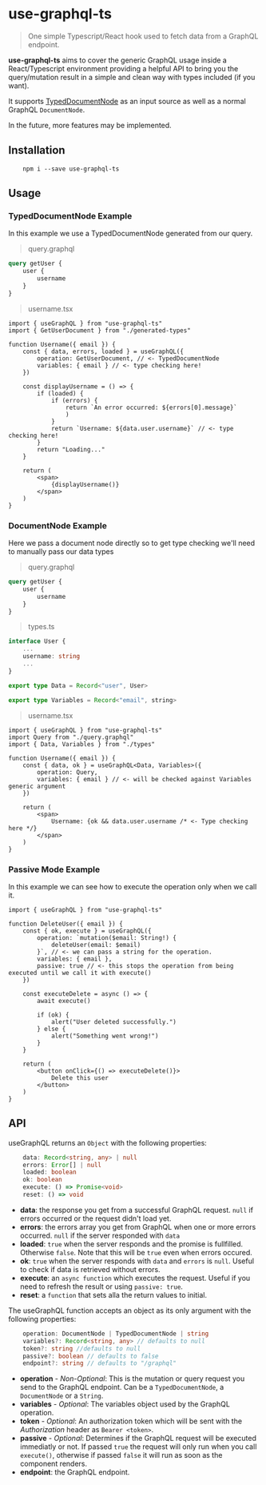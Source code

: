 # use-graphql-ts

> One simple Typescript/React hook used to fetch data from a GraphQL endpoint. 

**use-graphql-ts** aims to cover the generic GraphQL usage inside a React/Typescript environment providing a helpful API to bring you the query/mutation result in a simple and clean way with types included (if you want). 

It supports [TypedDocumentNode](https://github.com/dotansimha/graphql-typed-document-node) as an input source as well as a normal GraphQL `DocumentNode`. 

In the future, more features may be implemented.

## Installation

```
    npm i --save use-graphql-ts
````

## Usage

### TypedDocumentNode Example
In this example we use a TypedDocumentNode generated from our query.

> query.graphql
```graphql
query getUser {
    user {
        username
    }
}
```
> username.tsx
```tsx
import { useGraphQL } from "use-graphql-ts"
import { GetUserDocument } from "./generated-types"

function Username({ email }) {
    const { data, errors, loaded } = useGraphQL({
        operation: GetUserDocument, // <- TypedDocumentNode 
        variables: { email } // <- type checking here!
    })

    const displayUsername = () => {
        if (loaded) {
            if (errors) {
                return `An error occurred: ${errors[0].message}`
                )
            }
            return `Username: ${data.user.username}` // <- type checking here!
        }
        return "Loading..."
    }

    return (
        <span>
            {displayUsername()}
        </span>
    )
}
```

### DocumentNode Example
Here we pass a document node directly so to get type checking we'll need to manually pass our data types
> query.graphql
```graphql
query getUser {
    user {
        username
    }
}
```
> types.ts
```typescript
interface User {
    ...
    username: string
    ...
}

export type Data = Record<"user", User>

export type Variables = Record<"email", string>
```
> username.tsx
```tsx
import { useGraphQL } from "use-graphql-ts"
import Query from "./query.graphql"
import { Data, Variables } from "./types"

function Username({ email }) {
    const { data, ok } = useGraphQL<Data, Variables>({
        operation: Query,
        variables: { email } // <- will be checked against Variables generic argument
    })

    return (
        <span>
            Username: {ok && data.user.username /* <- Type checking here */}
        </span>
    )
}
```

### Passive Mode Example
In this example we can see how to execute the operation only when we call it.
```tsx
import { useGraphQL } from "use-graphql-ts"

function DeleteUser({ email }) {
    const { ok, execute } = useGraphQL({
        operation: `mutation($email: String!) {
            deleteUser(email: $email)
        }`, // <- we can pass a string for the operation.
        variables: { email },
        passive: true // <- this stops the operation from being executed until we call it with execute() 
    })

    const executeDelete = async () => {
        await execute()

        if (ok) {
            alert("User deleted successfully.")
        } else {
            alert("Something went wrong!")
        }
    }

    return (
        <button onClick={() => executeDelete()}>
            Delete this user
        </button>
    )
}
```

## API

useGraphQL returns an `Object` with the following properties:

```typescript
    data: Record<string, any> | null  
    errors: Error[] | null
    loaded: boolean 
    ok: boolean
    execute: () => Promise<void>
    reset: () => void
```

+ **data**: the response you get from a successful GraphQL request. `null` if errors occurred or the request didn't load yet.
+ **errors**: the errors array you get from GraphQL when one or more errors occurred. `null` if the server responded with `data`
+ **loaded**: `true` when the server responds and the promise is fullfilled. Otherwise `false`. Note that this will be `true` even when errors occured.
+ **ok**: `true` when the server responds with `data` and `errors` is `null`. Useful to check if data is retrieved without errors.
+ **execute**: an `async function` which executes the request. Useful if you need to refresh the result or using `passive: true`.
+ **reset**: a `function` that sets alla the return values to initial. 

The useGraphQL function accepts an object as its only argument with the following properties:

```typescript
    operation: DocumentNode | TypedDocumentNode | string
    variables?: Record<string, any> // defaults to null
    token?: string //defaults to null
    passive?: boolean // defaults to false
    endpoint?: string // defaults to "/graphql"
```

+ **operation** - *Non-Optional*: This is the mutation or query request you send to the GraphQL endpoint. Can be a `TypedDocumentNode`, a `DocumentNode` or a `String`. 
+ **variables** - *Optional*: The variables object used by the GraphQL operation.
+ **token** - *Optional*: An authorization token which will be sent with the *Authorization* header as `Bearer <token>`.
+ **passive** - *Optional*: Determines if the GraphQL request will be executed immediatly or not. If passed `true` the request will only run when you call `execute()`, otherwise if passed `false` it will run as soon as the component renders.
+ **endpoint**: the GraphQL endpoint.


